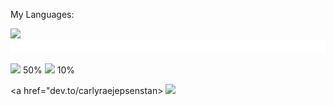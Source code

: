 

My Languages:

<img src="https://img.shields.io/badge/JavaScript-F7DF1E?style=for-the-badge&logo=javascript&logoColor=black"> <img src="bar.svg" alt="progress bar">

<img src="https://img.shields.io/badge/Python-FFD43B?style=for-the-badge&logo=python&logoColor=darkgreen">
50%

<img src="https://img.shields.io/badge/Rust-000000?style=for-the-badge&logo=rust&logoColor=white">
10%

<a href="dev.to/carlyraejepsenstan>
<img src="https://img.shields.io/badge/dev.to-0A0A0A?style=for-the-badge&logo=devdotto&logoColor=white"></a>



<!--
**CarlyRaeJepsenStan/carlyraejepsenstan** is a ✨ _special_ ✨ repository because its `README.md` (this file) appears on your GitHub profile.

Here are some ideas to get you started:

- 🔭 I’m currently working on ...
- 🌱 I’m currently learning ...
- 👯 I’m looking to collaborate on ...
- 🤔 I’m looking for help with ...
- 💬 Ask me about ...
- 📫 How to reach me: ...
- 😄 Pronouns: ...
- ⚡ Fun fact: ...
-->
